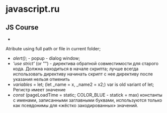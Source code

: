 # javascript.ru
## JS Course

<!-- its comment -->

  * <script src="" > </script>
Atribute using full path or file in current folder;
<script src="file.js">
  alert(1); // содержимое игнорируется, так как есть атрибут src
</script>

  * *alert()*; - popup - dialog window;
  * *'use strict'* (or "") - директива обратной совместимости для старого кода. Должна находиться в начале скрипта;
   лучше всегда использовать директиву
   начинать скрипт с нее
   директиву после указания нельзя отменить
  * *variables* = let; (let _name = x, _name2 = x2;)
   var is old variant of let;
   Регистр имеет значение
  * *const*  (pageLoadTime = static; COLOR_BLUE - statick = max)
   константы с именами, записанными заглавными буквами, используются 
   только как псевдонимы для «жёстко закодированных» значений.
    